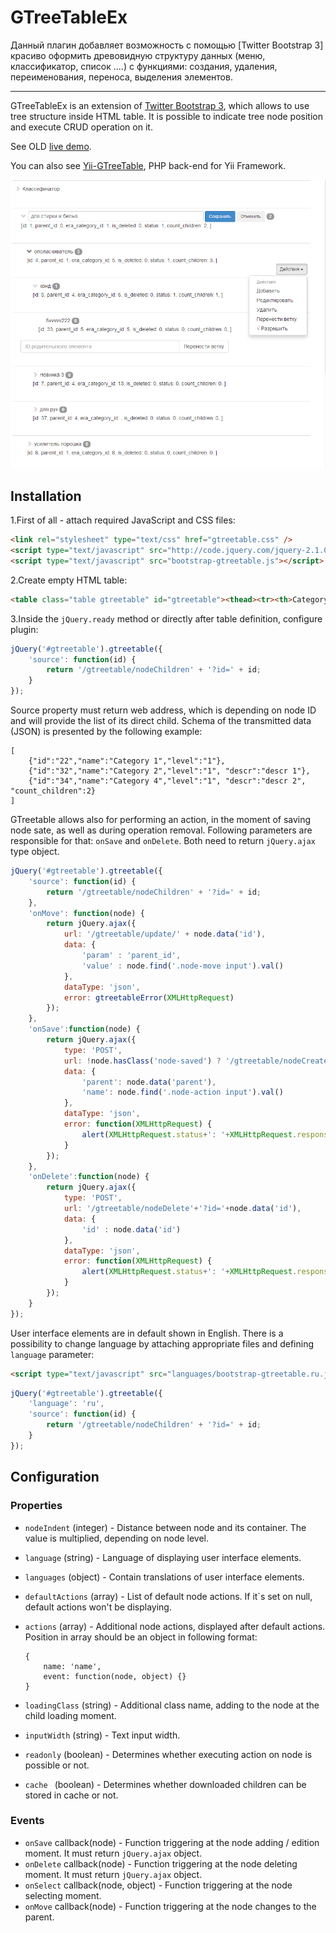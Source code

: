 GTreeTableEx
==========

Данный плагин добавляет возможность с помощью [Twitter Bootstrap 3] красиво оформить древовидную структуру данных (меню, классификатор, список ....) с функциями: создания, удаления, переименования, переноса, выделения элементов.

--------------------------

GTreeTableEx is an extension of [Twitter Bootstrap 3](http://getbootstrap.com), which allows to use tree structure inside HTML table.
It is possible to indicate tree node position and execute CRUD operation on it.

See OLD [live demo](http://gtreetable.gilek.net).

You can also see [Yii-GTreeTable](http://www.yiiframework.com/extension/gtreetable/), PHP back-end for Yii Framework.

![](https://raw.githubusercontent.com/Avtonom/GTreeTable/master/img/demo.png)

Installation
--------------------------
1.First of all - attach required JavaScript and CSS files:

```html
<link rel="stylesheet" type="text/css" href="gtreetable.css" />
<script type="text/javascript" src="http://code.jquery.com/jquery-2.1.0.min.js"></script>
<script type="text/javascript" src="bootstrap-gtreetable.js"></script>
```

2.Create empty HTML table:

```html
<table class="table gtreetable" id="gtreetable"><thead><tr><th>Category</th></tr></thead></table>
```

3.Inside the `jQuery.ready` method or directly after table definition, configure plugin:

```javascript
jQuery('#gtreetable').gtreetable({
    'source': function(id) {
        return '/gtreetable/nodeChildren' + '?id=' + id;
    }
});
```

Source property must return web address, which is depending on node ID and will provide the list of its direct child.
Schema of the transmitted data (JSON) is presented by the following example:
 
``` 
[
	{"id":"22","name":"Category 1","level":"1"},
	{"id":"32","name":"Category 2","level":"1", "descr":"descr 1"},
	{"id":"34","name":"Category 4","level":"1", "descr":"descr 2", "count_children":2}
]
```

GTreetable allows also for performing an action, in the moment of saving node sate, as well as during operation removal.
Following parameters are responsible for that: `onSave` and `onDelete`. Both need to return `jQuery.ajax` type object. 

```javascript
jQuery('#gtreetable').gtreetable({
    'source': function(id) {
        return '/gtreetable/nodeChildren' + '?id=' + id;
    },
    'onMove': function(node) {
        return jQuery.ajax({
            url: '/gtreetable/update/' + node.data('id'),
            data: {
                'param' : 'parent_id',
                'value' : node.find('.node-move input').val()
            },
            dataType: 'json',
            error: gtreetableError(XMLHttpRequest)
        });
    },
	'onSave':function(node) {
		return jQuery.ajax({
			type: 'POST',
			url: !node.hasClass('node-saved') ? '/gtreetable/nodeCreate' : '/gtreetable/nodeUpdate'+'?id='+node.data('id'),
			data: {
				'parent': node.data('parent'),
				'name': node.find('.node-action input').val()
			},
			dataType: 'json',
			error: function(XMLHttpRequest) {
				alert(XMLHttpRequest.status+': '+XMLHttpRequest.responseText);
			}
		});        
	},
	'onDelete':function(node) {
		return jQuery.ajax({
			type: 'POST',
			url: '/gtreetable/nodeDelete'+'?id='+node.data('id'),
			data: {
				'id' : node.data('id')
			},
			dataType: 'json',
			error: function(XMLHttpRequest) {
				alert(XMLHttpRequest.status+': '+XMLHttpRequest.responseText);
			}
		});  
	}
});
```

User interface elements are in default shown in English. There is a possibility to change language by attaching appropriate files and defining `language` parameter:

```html
<script type="text/javascript" src="languages/bootstrap-gtreetable.ru.js"></script>
```
```javascript
jQuery('#gtreetable').gtreetable({
	'language': 'ru',
    'source': function(id) {
        return '/gtreetable/nodeChildren' + '?id=' + id;
    }
});
```


Configuration
------------

### Properties

+ `nodeIndent` (integer) - Distance between node and its container. The value is multiplied, depending on node level.
+ `language` (string) - Language of displaying user interface elements.
+ `languages` (object) - Contain translations of user interface elements.
+ `defaultActions` (array) - List of default node actions. If it`s set on null, default actions won't be displaying.
+ `actions` (array) - Additional node actions, displayed after default actions. Position in array should be an object in following format:

	```
	{
	    name: 'name',
	    event: function(node, object) {}
	}
	```

+ `loadingClass` (string) - Additional class name, adding to the node at the child loading moment.
+ `inputWidth` (string) - Text input width.
+ `readonly` (boolean) - Determines whether executing action on node is possible or not.
+ `cache ` (boolean) - Determines whether downloaded children can be stored in cache or not.

### Events
+ `onSave` callback(node) - Function triggering at the node adding / edition moment. It must return `jQuery.ajax` object.
+ `onDelete` callback(node) - Function triggering at the node deleting moment. It must return `jQuery.ajax` object.
+ `onSelect` callback(node, object) - Function triggering at the node selecting moment.
+ `onMove` callback(node) - Function triggering at the node changes to the parent.
